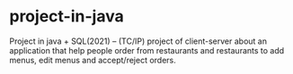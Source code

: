 # project-in-java
Project in java + SQL(2021) – (TC/IP) project of client-server about an application that help people order from restaurants and restaurants to add menus, edit menus and accept/reject orders.
